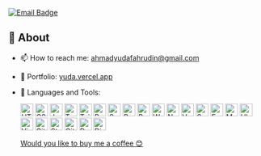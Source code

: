 
[![Email Badge](https://img.shields.io/badge/-Email-c14438?logo=Gmail&logoColor=white&link=mailto:ahmadyudafahrudin@gmail.com)](mailto:ahmadyudafahrudin@gmail.com)

## 🧐 About

- 📫 How to reach me: ahmadyudafahrudin@gmail.com
- 🔗 Portfolio: [yuda.vercel.app](https://yuda.vercel.app/)
- 🌱 Languages and Tools:

    <div>
        <span>
            <img src="https://img.shields.io/badge/HTML5-282C34?logo=HTML5" alt="HTML5" title="HTML5" height="25" />
        </span>
        <span>
            <img src="https://img.shields.io/badge/CSS3-282C34?logo=CSS3&logoColor=229EEB" alt="CSS3" title="CSS3" height="25" />
        </span>
        <span>
            <img src="https://img.shields.io/badge/JavaScript-282C34?logo=JavaScript" alt="JavaScript" title="JavaScript" height="25" />
        </span>
        <span>
            <img src="https://img.shields.io/badge/TypeScript-282C34?logo=TypeScript" alt="TypeScript" title="TypeScript" height="25" />
        </span>
        <span>
            <img src="https://img.shields.io/badge/tailwindcss-282C34?logo=tailwindcss" alt="Tailwindcss" title="Tailwindcss" height="25" />
        </span>
        <span>
            <img src="https://img.shields.io/badge/Bootstrap-282C34?logo=Bootstrap" alt="Bootstrap" title="Bootstrap" height="25" />
        </span>
        <span>
            <img src="https://img.shields.io/badge/Sass-282C34?logo=Sass" alt="Sass" title="Sass" height="25" />
        </span>
        <span>
            <img src="https://img.shields.io/badge/PostCSS-282C34?logo=PostCSS" alt="PostCSS" title="PostCSS" height="25" />
        </span>
        <span>
            <img src="https://img.shields.io/badge/PWA-282C34?logo=PWA" alt="PWA" title="PWA" height="25" />
        </span>
        <span>
            <img src="https://img.shields.io/badge/Webpack-282C34?logo=Webpack" alt="Webpack" title="Webpack" height="25" />
        </span>
        <span>
            <img src="https://img.shields.io/badge/Nuxt.js-282C34?logo=nuxt.js" alt="Nuxt.js" title="Nuxt.js" height="25" />
        </span>
        <span>
            <img src="https://img.shields.io/badge/Vue.js-282C34?logo=Vue.js" alt="Vue.js" title="Vue.js" height="25" />
        </span>
        <span>
            <img src="https://img.shields.io/badge/Svelte-282C34?logo=Svelte" alt="Svelte" title="Svelte" height="25" />
        </span>
        <span>
            <img src="https://img.shields.io/badge/Express-282C34?logo=express" alt="Express" title="Express" height="25" />
        </span>
        <span>
            <img src="https://img.shields.io/badge/MongoDB-282C34?logo=mongodb" alt="MongoDb" title="MongoDb" height="25" />
        </span>
        <span>
            <img src="https://img.shields.io/badge/Ubuntu-282C34?logo=Ubuntu" alt="Ubuntu" title="Ubuntu" height="25" />
        </span>
        <span>
            <img src="https://img.shields.io/badge/VisualStudioCode-282C34?logo=VisualStudioCode&logoColor=229EEB" alt="VisualStudioCode" title="VisualStudioCode" height="25" />
        </span>
        <span>
            <img src="https://img.shields.io/badge/GitLab-282C34?logo=GitLab" alt="GitLab" title="GitLab" height="25" />
        </span>
        <span>
            <img src="https://img.shields.io/badge/StackOverflow-282C34?logo=StackOverflow" alt="StackOverflow" title="StackOverflow" height="25" />
        </span>
        <span>
            <img src="https://img.shields.io/badge/GitHub-282C34?logo=GitHub" alt="GitHub" title="GitHub" height="25" />
        </span>
        <span>
            <img src="https://img.shields.io/badge/Docker-282C34?logo=docker" alt="Docker" title="Docker" height="25" />
        </span>
        <span>
            <img src="https://img.shields.io/badge/Django-282C34?logo=Django" alt="Django" title="Django" height="25" />
        </span>
    </div>
    
    [Would you like to buy me a coffee 😊](https://www.buymeacoffee.com/imanmalekian)
